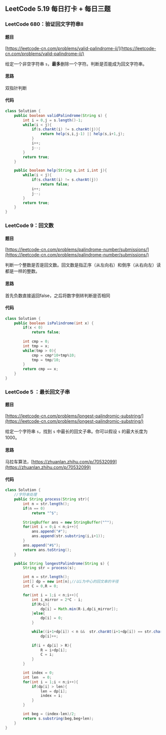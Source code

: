 ## LeetCode 5.19 每日打卡 + 每日三题

### LeetCode 680：验证回文字符串II

#### 题目

[https://leetcode-cn.com/problems/valid-palindrome-ii/](https://leetcode-cn.com/problems/valid-palindrome-ii/)

给定一个非空字符串 `s`，**最多**删除一个字符。判断是否能成为回文字符串。

#### 思路

双指针判断

#### 代码

```java
class Solution {
    public boolean validPalindrome(String s) {
        int i = 0,j = s.length()-1;
        while(i < j){
            if(s.charAt(i) != s.charAt(j)){
                return help(s,i,j-1) || help(s,i+1,j);
            }
            i++;
            j--;
        }
        return true;
    }

    public boolean help(String s,int i,int j){
        while(i < j){
            if(s.charAt(i) != s.charAt(j))
                return false;
            i++;
            j--;
        }
        return true;
    }
}
```



### LeetCode 9：回文数

#### 题目

[https://leetcode-cn.com/problems/palindrome-number/submissions/](https://leetcode-cn.com/problems/palindrome-number/submissions/)

判断一个整数是否是回文数。回文数是指正序（从左向右）和倒序（从右向左）读都是一样的整数。

#### 思路

首先负数直接返回false，之后将数字倒转判断是否相同

#### 代码

```java
class Solution {
    public boolean isPalindrome(int x) {
        if(x < 0)
            return false;
        
        int cmp = 0;
        int tmp = x;
        while(tmp > 0){
            cmp = cmp*10+tmp%10;
            tmp = tmp/10; 
        }
        return cmp == x;
    }
}
```

### LeetCode 5 ：最长回文子串

#### 题目

[https://leetcode-cn.com/problems/longest-palindromic-substring/](https://leetcode-cn.com/problems/longest-palindromic-substring/)

给定一个字符串 `s`，找到 `s` 中最长的回文子串。你可以假设 `s` 的最大长度为 1000。

#### 思路

马拉车算法，[https://zhuanlan.zhihu.com/p/70532099](https://zhuanlan.zhihu.com/p/70532099)

#### 代码

```java
class Solution {
    //字符串处理
    public String process(String str){
        int n = str.length();
        if(n == 0)
            return "^$";
        
        StringBuffer ans = new StringBuffer("^");
        for(int i = 0;i < n;i++){
            ans.append("#");
            ans.append(str.substring(i,i+1));
        }
        ans.append("#$");
        return ans.toString();
    }

    public String longestPalindrome(String s) {
        String str = process(s);

        int n = str.length();
        int[] dp = new int[n];//以i为中心的回文串的半径
        int C = 0,R = 0;

        for(int i = 1;i < n;i++){
            int i_mirror = 2*C - i;
            if(R>i){
                dp[i] = Math.min(R-i,dp[i_mirror]);
            }else{
                dp[i] = 0;
            }

            while((i+1+dp[i]) < n &&  str.charAt(i+1+dp[i]) == str.charAt(i-1-dp[i]))//进行扩展
                dp[i]++;
            
            if(i + dp[i] > R){
                R = i+dp[i];
                C = i;
            }
        }

        int index = 0;
        int len  = 0;
        for(int i = 1;i < n;i++){
            if(dp[i] > len){
                len = dp[i];
                index = i;
            }
        }

        int beg = (index-len)/2;
        return s.substring(beg,beg+len);
    }
}
```

